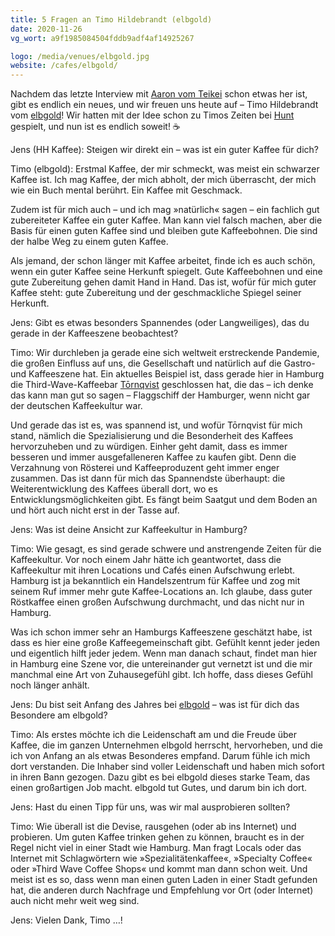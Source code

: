 ```yaml
---
title: 5 Fragen an Timo Hildebrandt (elbgold)
date: 2020-11-26
vg_wort: a9f1985084504fddb9adf4af14925267

logo: /media/venues/elbgold.jpg
website: /cafes/elbgold/
---
```


Nachdem das letzte Interview mit [Aaron vom Teikei](/schnack/7-fragen-an-aaron-kueppers-teikei/) schon etwas her ist, gibt es endlich ein neues, und wir freuen uns heute auf – Timo Hildebrandt vom [elbgold](/cafes/elbgold/)! Wir hatten mit der Idee schon zu Timos Zeiten bei [Hunt](/cafes/hunt-coffee-roasters/) gespielt, und nun ist es endlich soweit!&nbsp;☕️

Jens (HH Kaffee): Steigen wir direkt ein – was ist ein guter Kaffee für dich?

Timo (elbgold): Erstmal Kaffee, der mir schmeckt, was meist ein schwarzer Kaffee ist. Ich mag Kaffee, der mich abholt, der mich überrascht, der mich wie ein Buch mental berührt. Ein Kaffee mit Geschmack.

Zudem ist für mich auch – und ich mag »natürlich« sagen – ein fachlich gut zubereiteter Kaffee ein guter Kaffee. Man kann viel falsch machen, aber die Basis für einen guten Kaffee sind und bleiben gute Kaffeebohnen. Die sind der halbe Weg zu einem guten Kaffee.

Als jemand, der schon länger mit Kaffee arbeitet, finde ich es auch schön, wenn ein guter Kaffee seine Herkunft spiegelt. Gute Kaffeebohnen und eine gute Zubereitung gehen damit Hand in Hand. Das ist, wofür für mich guter Kaffee steht: gute Zubereitung und der geschmackliche Spiegel seiner Herkunft.

Jens: Gibt es etwas besonders Spannendes (oder Langweiliges), das du gerade in der Kaffeeszene beobachtest?

Timo: Wir durchleben ja gerade eine sich weltweit erstreckende Pandemie, die großen Einfluss auf uns, die Gesellschaft und natürlich auf die Gastro- und Kaffeeszene hat. Ein aktuelles Beispiel ist, dass gerade hier in Hamburg die Third-Wave-Kaffeebar [Tōrnqvist](/cafes/tornqvist/) geschlossen hat, die das – ich denke das kann man gut so sagen – Flaggschiff der Hamburger, wenn nicht gar der deutschen Kaffeekultur war.

Und gerade das ist es, was spannend ist, und wofür Tōrnqvist für mich stand, nämlich die Spezialisierung und die Besonderheit des Kaffees hervorzuheben und zu würdigen. Einher geht damit, dass es immer besseren und immer ausgefalleneren Kaffee zu kaufen gibt. Denn die Verzahnung von Rösterei und Kaffeeproduzent geht immer enger zusammen. Das ist dann für mich das Spannendste überhaupt: die Weiterentwicklung des Kaffees überall dort, wo es Entwicklungsmöglichkeiten gibt. Es fängt beim Saatgut und dem Boden an und hört auch nicht erst in der Tasse auf.

Jens: Was ist deine Ansicht zur Kaffeekultur in Hamburg?

Timo: Wie gesagt, es sind gerade schwere und anstrengende Zeiten für die Kaffeekultur. Vor noch einem Jahr hätte ich geantwortet, dass die Kaffeekultur mit ihren Locations und Cafés einen Aufschwung erlebt. Hamburg ist ja bekanntlich ein Handelszentrum für Kaffee und zog mit seinem Ruf immer mehr gute Kaffee-Locations an. Ich glaube, dass guter Röstkaffee einen großen Aufschwung durchmacht, und das nicht nur in Hamburg.

Was ich schon immer sehr an Hamburgs Kaffeeszene geschätzt habe, ist dass es hier eine große Kaffeegemeinschaft gibt. Gefühlt kennt jeder jeden und eigentlich hilft jeder jedem. Wenn man danach schaut, findet man hier in Hamburg eine Szene vor, die untereinander gut vernetzt ist und die mir manchmal eine Art von Zuhausegefühl gibt. Ich hoffe, dass dieses Gefühl noch länger anhält.
 
Jens: Du bist seit Anfang des Jahres bei [elbgold](/cafes/elbgold/) – was ist für dich das Besondere am elbgold?

Timo: Als erstes möchte ich die Leidenschaft am und die Freude über Kaffee, die im ganzen Unternehmen elbgold herrscht, hervorheben, und die ich von Anfang an als etwas Besonderes empfand. Darum fühle ich mich dort verstanden. Die Inhaber sind voller Leidenschaft und haben mich sofort in ihren Bann gezogen. Dazu gibt es bei elbgold dieses starke Team, das einen großartigen Job macht. elbgold tut Gutes, und darum bin ich dort.

Jens: Hast du einen Tipp für uns, was wir mal ausprobieren sollten?

Timo: Wie überall ist die Devise, rausgehen (oder ab ins Internet) und probieren. Um guten Kaffee trinken gehen zu können, braucht es in der Regel nicht viel in einer Stadt wie Hamburg. Man fragt Locals oder das Internet mit Schlagwörtern wie »Spezialitätenkaffee«, »Specialty Coffee« oder »Third Wave Coffee Shops« und kommt man dann schon weit. Und meist ist es so, dass wenn man einen guten Laden in einer Stadt gefunden hat, die anderen durch Nachfrage und Empfehlung vor Ort (oder Internet) auch nicht mehr weit weg sind.

Jens: Vielen Dank, Timo&nbsp;…!